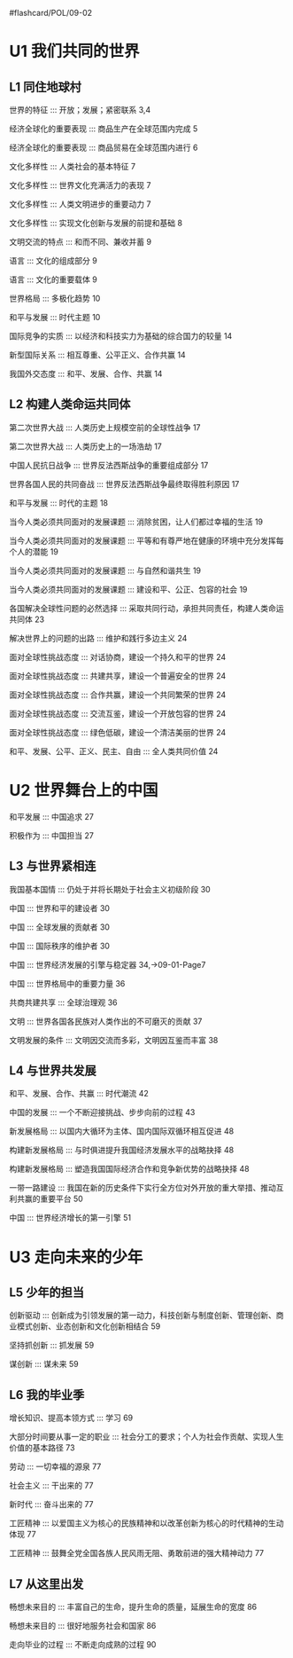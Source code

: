 #flashcard/POL/09-02

# U1 我们共同的世界

## L1 同住地球村

世界的特征 ::: 开放；发展；紧密联系 3,4

经济全球化的重要表现 ::: 商品生产在全球范围内完成 5

经济全球化的重要表现 ::: 商品贸易在全球范围内进行 6

文化多样性 ::: 人类社会的基本特征 7

文化多样性 ::: 世界文化充满活力的表现 7
 
文化多样性 ::: 人类文明进步的重要动力 7

文化多样性 ::: 实现文化创新与发展的前提和基础 8

文明交流的特点 ::: 和而不同、兼收并蓄 9

语言 ::: 文化的组成部分 9

语言 ::: 文化的重要载体 9

世界格局 ::: 多极化趋势 10

和平与发展 ::: 时代主题 10

国际竞争的实质 ::: 以经济和科技实力为基础的综合国力的较量 14

新型国际关系 ::: 相互尊重、公平正义、合作共赢 14

我国外交态度 ::: 和平、发展、合作、共赢 14

## L2 构建人类命运共同体

第二次世界大战 ::: 人类历史上规模空前的全球性战争 17

第二次世界大战 ::: 人类历史上的一场浩劫 17

中国人民抗日战争 ::: 世界反法西斯战争的重要组成部分 17

世界各国人民的共同奋战 ::: 世界反法西斯战争最终取得胜利原因 17

和平与发展 ::: 时代的主题 18

当今人类必须共同面对的发展课题 ::: 消除贫困，让人们都过幸福的生活 19

当今人类必须共同面对的发展课题 ::: 平等和有尊严地在健康的环境中充分发挥每个人的潜能 19

当今人类必须共同面对的发展课题 ::: 与自然和谐共生 19

当今人类必须共同面对的发展课题 ::: 建设和平、公正、包容的社会 19

各国解决全球性问题的必然选择 ::: 采取共同行动，承担共同责任，构建人类命运共同体 23

解决世界上的问题的出路 ::: 维护和践行多边主义 24

面对全球性挑战态度 ::: 对话协商，建设一个持久和平的世界 24

面对全球性挑战态度 ::: 共建共享，建设一个普遍安全的世界 24

面对全球性挑战态度 ::: 合作共赢，建设一个共同繁荣的世界 24

面对全球性挑战态度 ::: 交流互鉴，建设一个开放包容的世界 24

面对全球性挑战态度 ::: 绿色低碳，建设一个清洁美丽的世界 24

和平、发展、公平、正义、民主、自由 ::: 全人类共同价值 24

# U2 世界舞台上的中国

和平发展 ::: 中国追求 27

积极作为 ::: 中国担当 27

## L3 与世界紧相连

我国基本国情 ::: 仍处于并将长期处于社会主义初级阶段 30

中国 ::: 世界和平的建设者 30

中国 ::: 全球发展的贡献者 30

中国 ::: 国际秩序的维护者 30

中国 ::: 世界经济发展的引擎与稳定器 34,->09-01-Page7

中国 ::: 世界格局中的重要力量 36

共商共建共享 ::: 全球治理观 36

文明 ::: 世界各国各民族对人类作出的不可磨灭的贡献 37

文明发展的条件 ::: 文明因交流而多彩，文明因互鉴而丰富 38

## L4 与世界共发展

和平、发展、合作、共赢 ::: 时代潮流 42

中国的发展 ::: 一个不断迎接挑战、步步向前的过程 43

新发展格局 ::: 以国内大循环为主体、国内国际双循环相互促进 48

构建新发展格局 ::: 与时俱进提升我国经济发展水平的战略抉择 48

构建新发展格局 ::: 塑造我国国际经济合作和竞争新优势的战略抉择 48

一带一路建设 ::: 我国在新的历史条件下实行全方位对外开放的重大举措、推动互利共赢的重要平台 50

中国 ::: 世界经济增长的第一引擎 51

# U3 走向未来的少年

## L5 少年的担当

创新驱动 ::: 创新成为引领发展的第一动力，科技创新与制度创新、管理创新、商业模式创新、业态创新和文化创新相结合 59

坚持抓创新 ::: 抓发展 59

谋创新 ::: 谋未来 59

## L6 我的毕业季

增长知识、提高本领方式 ::: 学习 69

大部分时间要从事一定的职业 ::: 社会分工的要求；个人为社会作贡献、实现人生价值的基本路径 73

劳动 ::: 一切幸福的源泉 77

社会主义 ::: 干出来的 77

新时代 ::: 奋斗出来的 77

工匠精神 ::: 以爱国主义为核心的民族精神和以改革创新为核心的时代精神的生动体现 77

工匠精神 ::: 鼓舞全党全国各族人民风雨无阻、勇敢前进的强大精神动力 77

## L7 从这里出发

畅想未来目的 ::: 丰富自己的生命，提升生命的质量，延展生命的宽度 86

畅想未来目的 ::: 很好地服务社会和国家 86

走向毕业的过程 ::: 不断走向成熟的过程 90
